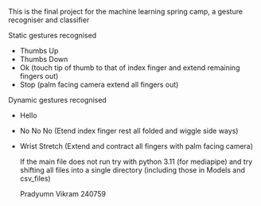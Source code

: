 This is the final project for the machine learning spring camp, a gesture recogniser and classifier

Static gestures recognised 
- Thumbs Up
- Thumbs Down
- Ok (touch tip of thumb to that of index finger and extend remaining fingers out)
- Stop (palm facing camera extend all fingers out)

Dynamic gestures recognised
- Hello
- No No No (Etend index finger rest all folded and wiggle side ways)
- Wrist Stretch (Extend and contract all fingers with palm facing camera)

  If the main file does not run try with python 3.11 (for mediapipe) and try shifting all files into a single directory (including those in Models and csv_files)

  Pradyumn Vikram
  240759
